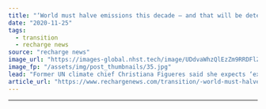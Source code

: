 ```yaml
---
title: "‘World must halve emissions this decade — and that will be determined by Covid recovery packages’ -  Figueres"
date: "2020-11-25"
tags: 
  - transition
  - recharge news
source: "recharge news"
image_url: "https://images-global.nhst.tech/image/UDdvaWhzQlEzZm9RRDFlZUtyQTNUdDNrNE1YWEREUThTM0VzZDZ0Ym41Yz0=/nhst/binary/b1350ec732eec877710877b40c699121"
image_fp: "/assets/img/post_thumbnails/35.jpg"
lead: "Former UN climate chief Christiana Figueres said she expects ‘exponential change’ in the 2020s after 'once-in-a-lifetime' economic stimulus funding"
article_url: "https://www.rechargenews.com/transition/-world-must-halve-emissions-this-decade-and-that-will-be-determined-by-covid-recovery-packages-figueres/2-1-918867"
---
```


---
